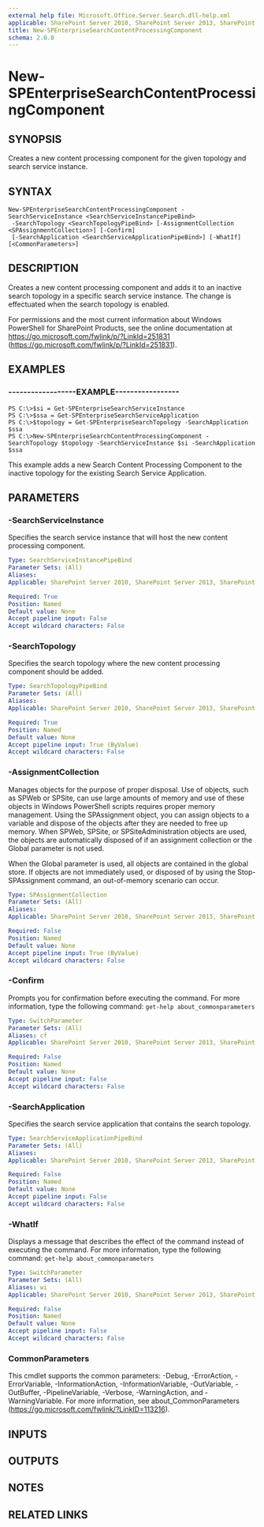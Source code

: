 ```yaml
---
external help file: Microsoft.Office.Server.Search.dll-help.xml
applicable: SharePoint Server 2010, SharePoint Server 2013, SharePoint Server 2016, SharePoint Server 2019
title: New-SPEnterpriseSearchContentProcessingComponent
schema: 2.0.0
---
```


# New-SPEnterpriseSearchContentProcessingComponent

## SYNOPSIS
Creates a new content processing component for the given topology and search service instance.

## SYNTAX

```
New-SPEnterpriseSearchContentProcessingComponent -SearchServiceInstance <SearchServiceInstancePipeBind>
 -SearchTopology <SearchTopologyPipeBind> [-AssignmentCollection <SPAssignmentCollection>] [-Confirm]
 [-SearchApplication <SearchServiceApplicationPipeBind>] [-WhatIf] [<CommonParameters>]
```

## DESCRIPTION
Creates a new content processing component and adds it to an inactive search topology in a specific search service instance.
The change is effectuated when the search topology is enabled.

For permissions and the most current information about Windows PowerShell for SharePoint Products, see the online documentation at https://go.microsoft.com/fwlink/p/?LinkId=251831 (https://go.microsoft.com/fwlink/p/?LinkId=251831).

## EXAMPLES

### ------------------EXAMPLE----------------- 
```
PS C:\>$si = Get-SPEnterpriseSearchServiceInstance
PS C:\>$ssa = Get-SPEnterpriseSearchServiceApplication
PS C:\>$topology = Get-SPEnterpriseSearchTopology -SearchApplication $ssa
PS C:\>New-SPEnterpriseSearchContentProcessingComponent -SearchTopology $topology -SearchServiceInstance $si -SearchApplication $ssa
```

This example adds a new Search Content Processing Component to the inactive topology for the existing Search Service Application.

## PARAMETERS

### -SearchServiceInstance

Specifies the search service instance that will host the new content processing component.



```yaml
Type: SearchServiceInstancePipeBind
Parameter Sets: (All)
Aliases: 
Applicable: SharePoint Server 2010, SharePoint Server 2013, SharePoint Server 2016, SharePoint Server 2019

Required: True
Position: Named
Default value: None
Accept pipeline input: False
Accept wildcard characters: False
```

### -SearchTopology
Specifies the search topology where the new content processing component should be added.

```yaml
Type: SearchTopologyPipeBind
Parameter Sets: (All)
Aliases: 
Applicable: SharePoint Server 2010, SharePoint Server 2013, SharePoint Server 2016, SharePoint Server 2019

Required: True
Position: Named
Default value: None
Accept pipeline input: True (ByValue)
Accept wildcard characters: False
```

### -AssignmentCollection
Manages objects for the purpose of proper disposal.
Use of objects, such as SPWeb or SPSite, can use large amounts of memory and use of these objects in Windows PowerShell scripts requires proper memory management.
Using the SPAssignment object, you can assign objects to a variable and dispose of the objects after they are needed to free up memory.
When SPWeb, SPSite, or SPSiteAdministration objects are used, the objects are automatically disposed of if an assignment collection or the Global parameter is not used.

When the Global parameter is used, all objects are contained in the global store.
If objects are not immediately used, or disposed of by using the Stop-SPAssignment command, an out-of-memory scenario can occur.

```yaml
Type: SPAssignmentCollection
Parameter Sets: (All)
Aliases: 
Applicable: SharePoint Server 2010, SharePoint Server 2013, SharePoint Server 2016, SharePoint Server 2019

Required: False
Position: Named
Default value: None
Accept pipeline input: True (ByValue)
Accept wildcard characters: False
```

### -Confirm
Prompts you for confirmation before executing the command.
For more information, type the following command: `get-help about_commonparameters`

```yaml
Type: SwitchParameter
Parameter Sets: (All)
Aliases: cf
Applicable: SharePoint Server 2010, SharePoint Server 2013, SharePoint Server 2016, SharePoint Server 2019

Required: False
Position: Named
Default value: None
Accept pipeline input: False
Accept wildcard characters: False
```

### -SearchApplication
Specifies the search service application that contains the search topology.

```yaml
Type: SearchServiceApplicationPipeBind
Parameter Sets: (All)
Aliases: 
Applicable: SharePoint Server 2010, SharePoint Server 2013, SharePoint Server 2016, SharePoint Server 2019

Required: False
Position: Named
Default value: None
Accept pipeline input: False
Accept wildcard characters: False
```

### -WhatIf
Displays a message that describes the effect of the command instead of executing the command.
For more information, type the following command: `get-help about_commonparameters`

```yaml
Type: SwitchParameter
Parameter Sets: (All)
Aliases: wi
Applicable: SharePoint Server 2010, SharePoint Server 2013, SharePoint Server 2016, SharePoint Server 2019

Required: False
Position: Named
Default value: None
Accept pipeline input: False
Accept wildcard characters: False
```

### CommonParameters
This cmdlet supports the common parameters: -Debug, -ErrorAction, -ErrorVariable, -InformationAction, -InformationVariable, -OutVariable, -OutBuffer, -PipelineVariable, -Verbose, -WarningAction, and -WarningVariable. For more information, see about_CommonParameters (https://go.microsoft.com/fwlink/?LinkID=113216).

## INPUTS

## OUTPUTS

## NOTES

## RELATED LINKS


